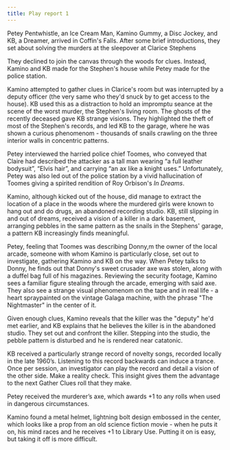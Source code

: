 ```yaml
---
title: Play report 1
---
```


Petey Pentwhistle, an Ice Cream Man, Kamino Gummy, a Disc Jockey, and KB, a Dreamer, arrived in Coffin's Falls. After some brief introductions, they set about solving the murders at the sleepover at Clarice Stephens

They declined to join the canvas through the woods for clues. Instead, Kamino and KB made for the Stephen's house while Petey made for the police station.

Kamino attempted to gather clues in Clarice's room but was interrupted by a deputy officer (the very same who they'd snuck by to get access to the house). KB used this as a distraction to hold an impromptu seance at the scene of the worst murder, the Stephen's living room. The ghosts of the recently deceased gave KB strange visions. They highlighted the theft of most of the Stephen's records, and led KB to the garage, where he was shown a curious phenomenom - thousands of snails crawling on the three interior walls in concentric patterns.

Petey interviewed the harried police chief Toomes, who conveyed that Claire had described the attacker as a tall man wearing “a full leather bodysuit”, “Elvis hair”, and carrying “an ax like a knight uses.” Unfortunately, Petey was also led out of the police station by a vivid hallucination of Toomes giving a spirited rendition of Roy Orbison's _In Dreams_.

Kamino, although kicked out of the house, did manage to extract the location of a place in the woods where the murdered girls were known to hang out and do drugs, an abandoned recording studio. KB, still slipping in and out of dreams, received a vision of a killer in a dark basement, arranging pebbles in the same pattern as the snails in the Stephens' garage, a pattern KB increasingly finds meaningful.

Petey, feeling that Toomes was describing Donny,m the owner of the local arcade, someone with whom Kamino is particularly close, set out to investigate, gathering Kamino and KB on the way. When Petey talks to Donny, he finds out that Donny's sweet crusader axe was stolen, along with a duffel bag full of his magazines. Reviewing the security footage, Kamino sees a familiar figure stealing through the arcade, emerging with said axe. They also see a strange visual phenomenom on the tape and in real life - a heart spraypainted on the vintage Galaga machine, with the phrase "The Nightmaster" in the center of it.

Given enough clues, Kamino reveals that the killer was the "deputy" he'd met earlier, and KB explains that he believes the killer is in the abandoned studio. They set out and confront the killer. Stepping into the studio, the pebble pattern is disturbed and he is rendered near catatonic.

KB received a particularly strange record of novelty songs, recorded locally in the late 1960’s. Listening to this record backwards can induce a trance. Once per session, an investigator can play the record and detail a vision of the other side. Make a reality check. This insight gives them the advantage to the next Gather Clues roll that they make.

Petey received the murderer’s axe, which awards +1 to any rolls when used in dangerous circumstances.

Kamino found a metal helmet, lightning bolt design embossed in the center, which looks like a prop from an old science fiction movie - when he puts it on, his mind races and he receives +1 to Library Use. Putting it on is easy, but taking it off is more difficult.
